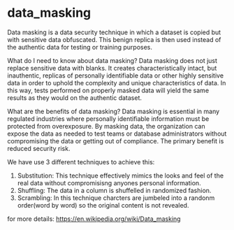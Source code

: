 # data_masking
  
  Data masking is a data security technique in which a dataset is copied but with sensitive data obfuscated. This benign replica is then used instead of the authentic data for testing or training purposes.
  
What do I need to know about data masking?
Data masking does not just replace sensitive data with blanks. It creates characteristically intact, but inauthentic, replicas of personally identifiable data or other highly sensitive data in order to uphold the complexity and unique characteristics of data. In this way, tests performed on properly masked data will yield the same results as they would on the authentic dataset.

What are the benefits of data masking?
Data masking is essential in many regulated industries where personally identifiable information must be protected from overexposure. By masking data, the organization can expose the data as needed to test teams or database administrators without compromising the data or getting out of compliance. The primary benefit is reduced security risk.

We have use 3 different techniques to achieve this:
  1. Substitution: This technique effectively mimics the looks and feel of the real data without compromisisng anyones personal information.
  2. Shuffling: The data in a column is shuffelled in randomized fashion.
  3. Scrambling: In this technique charcters are jumbeled into a randonm order(word by word) so the original content is not revealed.
  
  for more details: https://en.wikipedia.org/wiki/Data_masking
